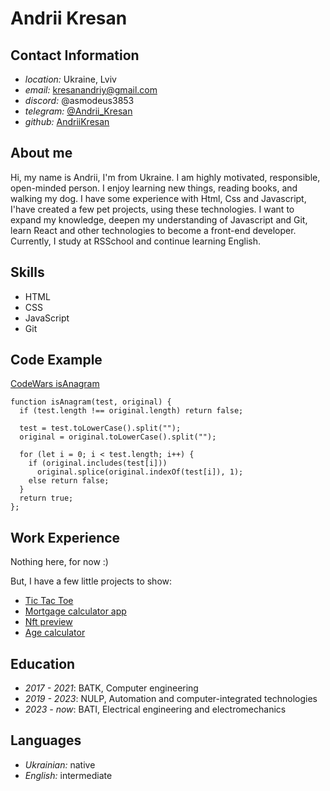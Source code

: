 # Andrii Kresan
## Contact Information
- _location:_ Ukraine, Lviv
- _email:_ kresanandriy@gmail.com
- _discord:_ @asmodeus3853
- _telegram:_ [@Andrii_Kresan](https://t.me/Andrii_Kresan)
- _github:_ [AndriiKresan](https://github.com/AndriiKresan)
## About me
Hi, my name is Andrii, I'm from Ukraine. I am highly motivated, responsible, open-minded person. I enjoy learning new things, reading books, and walking my dog.
I have some experience with Html, Css and Javascript, I'have created a few pet projects, using these technologies. I want to expand my knowledge, deepen my understanding of Javascript and Git, learn React and other technologies to become a front-end developer. Currently, I study at RSSchool and continue learning English.
## Skills
- HTML
- CSS
- JavaScript
- Git
## Code Example
[CodeWars isAnagram](https://www.codewars.com/kata/529eef7a9194e0cbc1000255/javascript)
```
function isAnagram(test, original) {
  if (test.length !== original.length) return false;

  test = test.toLowerCase().split("");
  original = original.toLowerCase().split("");

  for (let i = 0; i < test.length; i++) {
    if (original.includes(test[i]))
      original.splice(original.indexOf(test[i]), 1);
    else return false;
  }
  return true;
};
```
## Work Experience
Nothing here, for now :)

But, I have a few little projects to show:
- [Tic Tac Toe](https://andriikresan.github.io/Tic-Tac-Toe/)
- [Mortgage calculator app](https://andriikresan.github.io/mortgage-repayment-calculator/)
- [Nft preview](https://andriikresan.github.io/nft-preview-card-component-main/)
- [Age calculator](https://andriikresan.github.io/age-calculator-app-main/)
## Education
- _2017 - 2021_: BATK, Computer engineering
- _2019 - 2023_: NULP, Automation and computer-integrated technologies
- _2023 - now_: BATI, Electrical engineering and electromechanics
## Languages
- _Ukrainian:_ native
- _English:_ intermediate


